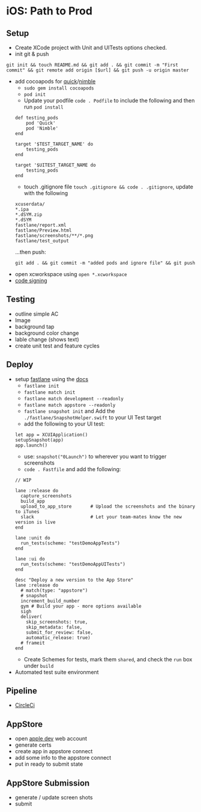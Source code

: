 # iOS: Path to Prod

## Setup
- Create XCode project with Unit and UITests options checked.
- init git & push 
```
git init && touch README.md && git add . && git commit -m "First commit" && git remote add origin [$url] && git push -u origin master
```
- add cocoapods for [quick](https://github.com/Quick/Quick)/[nimble](https://github.com/Quick/Nimble)
  - `sudo gem install cocoapods`
  - `pod init`
  - Update your podfile `code . Podfile` to include the following and then run `pod install`
  ```
  def testing_pods
      pod 'Quick'
      pod 'Nimble'
  end

  target '$TEST_TARGET_NAME' do
      testing_pods
  end

  target '$UITEST_TARGET_NAME do
      testing_pods
  end
  ```
  - touch .gitignore file `touch .gitignore && code . .gitignore`, update with the following
  ```
  xcuserdata/
  *.ipa
  *.dSYM.zip
  *.dSYM
  fastlane/report.xml
  fastlane/Preview.html
  fastlane/screenshots/**/*.png
  fastlane/test_output
  ```
  ...then push:
  ```
  git add . && git commit -m "added pods and ignore file" && git push
  ```
- open xcworkspace using `open *.xcworkspace`
- [code signing](use_automatic_signing)

## Testing
- outline simple AC
- Image
- background tap
- background color change
- lable change (shows text)
- create unit test and feature cycles

## Deploy
- setup [fastlane](https://fastlane.tools/) using the [docs](https://docs.fastlane.tools/)
  - `fastlane init`
  - `fastlane match init`
  - `fastlane match development --readonly`
  - `fastlane match appstore --readonly`
  - `fastlane snapshot init` and Add the `./fastlane/SnapshotHelper.swift` to your UI Test target
  - add the following to your UI test:
  ```
  let app = XCUIApplication()
  setupSnapshot(app)
  app.launch()
  ```
  - use: `snapshot("0Launch")` to wherever you want to trigger screenshots
  - `code . Fastfile` and add the following:
  ```
  // WIP
  
  lane :release do
    capture_screenshots
    build_app
    upload_to_app_store       # Upload the screenshots and the binary to iTunes
    slack                     # Let your team-mates know the new version is live
  end
  
  lane :unit do
    run_tests(scheme: "testDemoAppTests")
  end

  lane :ui do
    run_tests(scheme: "testDemoAppUITests")
  end
  
  desc "Deploy a new version to the App Store"
  lane :release do
    # match(type: "appstore")
    # snapshot
    increment_build_number
    gym # Build your app - more options available
    sigh
    deliver(
      skip_screenshots: true,
      skip_metadata: false,
      submit_for_review: false,
      automatic_release: true)
    # frameit
  end
  ```
  - Create Schemes for tests, mark them `shared`, and check the `run` box under `build`
- Automated test suite environment
  
## Pipeline
- [CircleCi](https://circleci.com/)

## AppStore
- open [apple dev](https://developer.apple.com/) web account
- generate certs
- create app in appstore connect
- add some info to the appstore connect
- put in ready to submit state

## AppStore Submission
- generate / update screen shots
- submit
